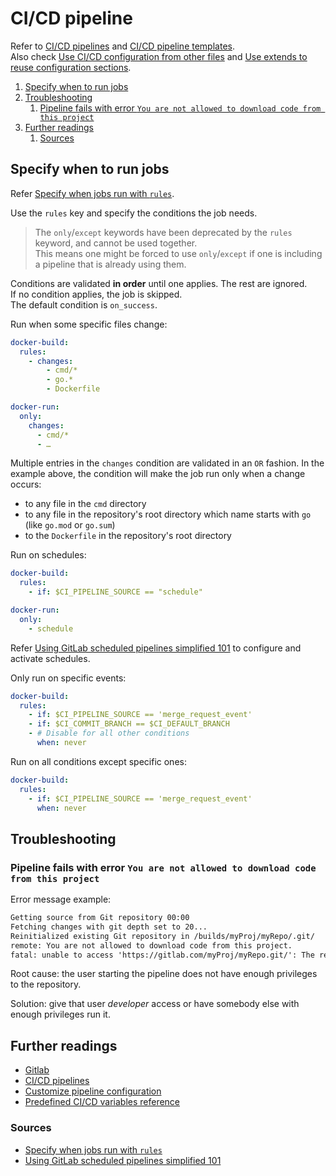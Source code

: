 # CI/CD pipeline

Refer to [CI/CD pipelines] and [CI/CD pipeline templates].<br/>
Also check [Use CI/CD configuration from other files] and [Use extends to reuse configuration sections].

1. [Specify when to run jobs](#specify-when-to-run-jobs)
1. [Troubleshooting](#troubleshooting)
   1. [Pipeline fails with error `You are not allowed to download code from this project`](#pipeline-fails-with-error-you-are-not-allowed-to-download-code-from-this-project)
1. [Further readings](#further-readings)
   1. [Sources](#sources)

## Specify when to run jobs

Refer [Specify when jobs run with `rules`][specify when jobs run with rules].

Use the `rules` key and specify the conditions the job needs.

> The `only`/`except` keywords have been deprecated by the `rules` keyword, and cannot be used together.<br/>
> This means one might be forced to use `only`/`except` if one is including a pipeline that is already using them.

Conditions are validated **in order** until one applies. The rest are ignored.<br/>
If no condition applies, the job is skipped.<br/>
The default condition is `on_success`.

Run when some specific files change:

```yaml
docker-build:
  rules:
    - changes:
        - cmd/*
        - go.*
        - Dockerfile

docker-run:
  only:
    changes:
      - cmd/*
      - …
```

Multiple entries in the `changes` condition are validated in an `OR` fashion. In the example above, the condition will make the
job run only when a change occurs:

- to any file in the `cmd` directory
- to any file in the repository's root directory which name starts with `go` (like `go.mod` or `go.sum`)
- to the `Dockerfile` in the repository's root directory

Run on schedules:

```yaml
docker-build:
  rules:
    - if: $CI_PIPELINE_SOURCE == "schedule"

docker-run:
  only:
    - schedule
```

Refer [Using GitLab scheduled pipelines simplified 101] to configure and activate schedules.

Only run on specific events:

```yaml
docker-build:
  rules:
    - if: $CI_PIPELINE_SOURCE == 'merge_request_event'
    - if: $CI_COMMIT_BRANCH == $CI_DEFAULT_BRANCH
    - # Disable for all other conditions
      when: never
```

Run on all conditions except specific ones:

```yaml
docker-build:
  rules:
    - if: $CI_PIPELINE_SOURCE == 'merge_request_event'
      when: never
```

## Troubleshooting

### Pipeline fails with error `You are not allowed to download code from this project`

Error message example:

```txt
Getting source from Git repository 00:00
Fetching changes with git depth set to 20...
Reinitialized existing Git repository in /builds/myProj/myRepo/.git/
remote: You are not allowed to download code from this project.
fatal: unable to access 'https://gitlab.com/myProj/myRepo.git/': The requested URL returned error: 403
```

Root cause: the user starting the pipeline does not have enough privileges to the repository.

Solution: give that user _developer_ access or have somebody else with enough privileges run it.

## Further readings

- [Gitlab]
- [CI/CD pipelines]
- [Customize pipeline configuration]
- [Predefined CI/CD variables reference]

### Sources

- [Specify when jobs run with `rules`][specify when jobs run with rules]
- [Using GitLab scheduled pipelines simplified 101]

<!--
  Reference
  ═╬═Time══
  -->

<!-- Knowledge base -->
[gitlab]: README.md

<!-- Files -->
<!-- Upstream -->
[ci/cd pipeline templates]: https://gitlab.com/gitlab-org/gitlab/-/tree/master/lib/gitlab/ci/templates
[ci/cd pipelines]: https://docs.gitlab.com/ee/ci/pipelines/
[customize pipeline configuration]: https://docs.gitlab.com/ee/ci/pipelines/settings.html
[predefined ci/cd variables reference]: https://docs.gitlab.com/ee/ci/variables/predefined_variables.html
[specify when jobs run with rules]: https://docs.gitlab.com/ee/ci/jobs/job_rules.html
[use ci/cd configuration from other files]: https://docs.gitlab.com/ee/ci/yaml/includes.html
[use extends to reuse configuration sections]: https://docs.gitlab.com/ee/ci/yaml/yaml_optimization.html#use-extends-to-reuse-configuration-sections

<!-- Others -->
[using gitlab scheduled pipelines simplified 101]: https://hevodata.com/learn/gitlab-scheduled-pipeline/
